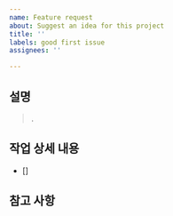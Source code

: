 ```yaml
---
name: Feature request
about: Suggest an idea for this project
title: ''
labels: good first issue
assignees: ''

---
```


## 설명
> .

## 작업 상세 내용
- []

## 참고 사항
